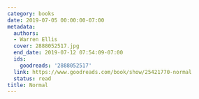 ```yaml
---
category: books
date: 2019-07-05 00:00:00-07:00
metadata:
  authors:
  - Warren Ellis
  cover: 2888052517.jpg
  end_date: 2019-07-12 07:54:09-07:00
  ids:
    goodreads: '2888052517'
  link: https://www.goodreads.com/book/show/25421770-normal
  status: read
title: Normal
---
```

